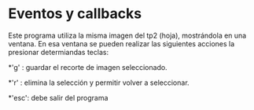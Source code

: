 # Eventos y callbacks

Este programa utiliza la misma imagen del tp2 (hoja), mostrándola en una ventana. En esa ventana se
pueden realizar las siguientes acciones la presionar determiandas teclas:

*'g'  : guardar el recorte de imagen seleccionado.

*'r'  : elimina la selección y permitir volver a seleccionar.

*'esc': debe salir del programa

